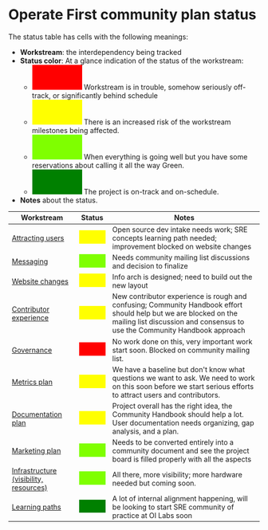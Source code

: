 # Operate First community plan status

The status table has cells with the following meanings:
* **Workstream**: the interdependency being tracked
* **Status color**: At a glance indication of the status of the workstream:
  * ![RED](/pm-resources/red-100x50.png) Workstream is in trouble, somehow seriously off-track, or significantly behind schedule
  * ![YELLOW](/pm-resources/yellow-100x50.png) There is an increased risk of the workstream milestones being affected.
  * ![CHARTREUSE](/pm-resources/chartreuse-100x50.png) When everything is going well but you have some reservations about calling it all the way Green.
  * ![GREEN](/pm-resources/green-100x50.png) The project is on-track and on-schedule.
* **Notes** about the status.

**Workstream** | **Status** | **Notes**
---------------|------------|----------
[Attracting users](1) | ![YELLOW](/pm-resources/yellow-100x50.png) | Open source dev intake needs work; SRE concepts learning path needed; improvement blocked on website changes
[Messaging](2) | ![CHARTREUSE](/pm-resources/chartreuse-100x50.png) | Needs community mailing list discussions and decision to finalize
[Website changes](3) | ![YELLOW](/pm-resources/yellow-100x50.png) | Info arch is designed; need to build out the new layout
[Contributor experience](4) | ![YELLOW](/pm-resources/yellow-100x50.png) | New contributor experience is rough and confusing; Community Handbook effort should help but we are blocked on the mailing list discussion and consensus to use the Community Handbook approach
[Governance](5) | ![RED](/pm-resources/red-100x50.png) | No work done on this, very important work start soon. Blocked on community mailing list.
[Metrics plan](6) | ![YELLOW](/pm-resources/yellow-100x50.png) | We have a baseline but don't know what questions we want to ask. We need to work on this soon before we start serious efforts to attract users and contributors.
[Documentation plan](7) | ![YELLOW](/pm-resources/yellow-100x50.png) | Project overall has the right idea, the Community Handbook should help a lot. User documentation needs organizing, gap analysis, and a plan.
[Marketing plan](8) | ![CHARTREUSE](/pm-resources/chartreuse-100x50.png) | Needs to be converted entirely into a community document and see the project board is filled properly with all the aspects
[Infrastructure (visibility, resources)](9) | ![CHARTREUSE](/pm-resources/chartreuse-100x50.png) | All there, more visibility; more hardware needed but coming soon.
[Learning paths](10) | ![GREEN](/pm-resources/green-100x50.png) | A lot of internal alignment happening, will be looking to start SRE community of practice at OI Labs soon

[1]:https://github.com/orgs/operate-first/projects/16?card_filter_query=label%3Aarea%2Fuser
[2]:https://github.com/orgs/operate-first/projects/16?card_filter_query=label%3Akind%2Fmarketing
[3]:https://github.com/orgs/operate-first/projects/16?card_filter_query=label%3Akind%2Fwebsite
[4]:https://github.com/orgs/operate-first/projects/16?card_filter_query=label%3Akind%2Fexperience+label%3Aarea%2Fcommunity
[5]:https://github.com/orgs/operate-first/projects/16?card_filter_query=label%3Akind%2Fexperience+label%3Aarea%2Fcommunity
[6]:https://github.com/orgs/operate-first/projects/16?card_filter_query=label%3Akind%2Fmetrics
[7]:https://github.com/orgs/operate-first/projects/16?card_filter_query=label%3Akind%2Fdocumentation
[8]:https://github.com/orgs/operate-first/projects/16?card_filter_query=label%3Akind%2Fmarketing
[9]:https://github.com/orgs/operate-first/projects/16?card_filter_query=label%3Aarea%2Fcommunity+label%3Akind%2Fexperience
[10]:https://github.com/orgs/operate-first/projects/16?card_filter_query=label%3Akind%2Ftraining
